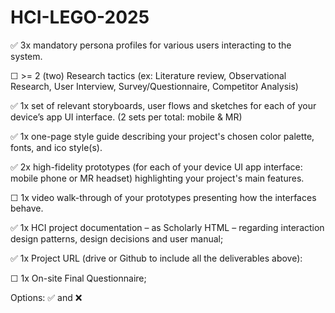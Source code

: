 # HCI-LEGO-2025

✅ 3x mandatory persona profiles for various users interacting to the system.

☐ >= 2 (two) Research tactics (ex: Literature review, Observational Research, User Interview, Survey/Questionnaire, Competitor Analysis)  

✅ 1x set of relevant storyboards, user flows and sketches for each of your device’s app UI interface.  (2 sets per total: mobile & MR)

✅ 1x one-page style guide describing your project's chosen color palette, fonts, and ico style(s).  

✅ 2x high-fidelity prototypes (for each of your device UI app interface: mobile phone or MR headset) highlighting your project's main features.

☐ 1x video walk-through of your prototypes presenting how the interfaces behave.  

✅ 1x HCI project documentation – as Scholarly HTML – regarding interaction design patterns, design decisions and user manual;

✅ 1x Project URL (drive or Github to include all the deliverables above):

☐ 1x On-site Final Questionnaire;

Options: ✅ and ❌
